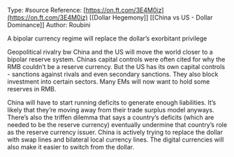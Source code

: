 Type: #source 
Reference: [https://on.ft.com/3E4M0iz](https://on.ft.com/3E4M0iz)
[[Dollar Hegemony]]
[[China vs US - Dollar Dominance]]
Author: Roubini

A bipolar currency regime will replace the dollar’s exorbitant privilege  
  
Geopolitical rivalry bw China and the US will move the world closer to a bipolar reserve system. Chinas capital controls were often cited for why the RMB couldn’t be a reserve currency. But the US has its own capital controls - sanctions against rivals and even secondary sanctions. They also block investment into certain sectors. Many EMs will now want to hold some reserves in RMB.

China will have to start running deficits to generate enough liabilities. It’s likely that they’re moving away from their trade surplus model anyways. There’s also the triffen dilemma that says a country’s deficits (which are needed to be the reserve currency) eventually undermine that country’s role as the reserve currency issuer. China is actively trying to replace the dollar with swap lines and bilateral local currency lines. The digital currencies will also make it easier to switch from the dollar.